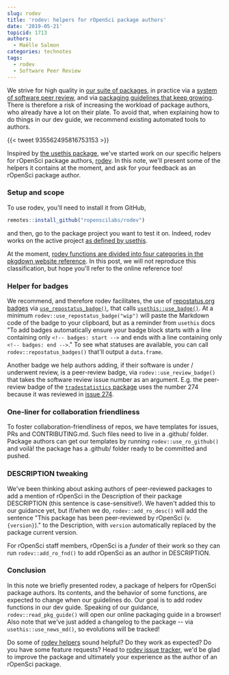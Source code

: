 ```yaml
---
slug: rodev
title: 'rodev: helpers for rOpenSci package authors'
date: '2019-05-21'
topicid: 1713
authors:
  - Maëlle Salmon
categories: technotes
tags:
  - rodev
  - Software Peer Review
---
```


We strive for high quality in [our suite of packages](/packages/), in practice via a [system of software peer review](/software-review/), and via [packaging guidelines that keep growing](https://devguide.ropensci.org/). There is therefore a risk of increasing the workload of package authors, who already have a lot on their plate. To avoid that, when explaining how to do things in our dev guide, we recommend existing automated tools to authors. 

{{< tweet 935562495816753153 >}}

Inspired by [the usethis package](https://usethis.r-lib.org/), we've started work on our specific helpers for rOpenSci package authors, [rodev](https://docs.ropensci.org/rodev/). In this note, we'll present some of the helpers it contains at the moment, and ask for your feedback as an rOpenSci package author.

### Setup and scope

To use rodev, you'll need to install it from GitHub,

```r
remotes::install_github("ropenscilabs/rodev")
```

and then, go to the package project you want to test it on. Indeed, rodev works on the active project [as defined by usethis](https://usethis.r-lib.org/#usage).

At the moment, [rodev functions are divided into four categories in the pkgdown website reference](https://docs.ropensci.org/rodev/reference/index.html). In this post, we will not reproduce this classification, but hope you'll refer to the online reference too!

### Helper for badges

We recommend, and therefore rodev facilitates, the use of [repostatus.org badges](https://www.repostatus.org/) via [`use_repostatus_badge()`](https://docs.ropensci.org/rodev/reference/use_repostatus_badge.html), that calls [`usethis::use_badge()`](https://usethis.r-lib.org/reference/badges.html). At a minimum `rodev::use_repostatus_badge("wip")` will paste the Markdown code of the badge to your clipboard, but as a reminder from `usethis` docs "To add badges automatically ensure your badge block starts with a line containing only `<!-- badges: start -->` and ends with a line containing only `<!-- badges: end -->`." To see what statuses are available, you can call `rodev::repostatus_badges()` that'll output a `data.frame`.

Another badge we help authors adding, if their software is under / underwent review, is a peer-review badge, via `rodev::use_review_badge()` that takes the software review issue number as an argument. E.g. the peer-review badge of the [`tradestatistics` package](https://docs.ropensci.org/tradestatistics/) uses the number 274 because it was reviewed in [issue 274](https://github.com/ropensci/onboarding/issues/274).

### One-liner for collaboration friendliness

To foster collaboration-friendliness of repos, we have templates for issues, PRs and CONTRIBUTING.md. Such files need to live in a .github/ folder. Package authors can get our templates by running `rodev::use_ro_github()` and voilà! the package has a .github/ folder ready to be committed and pushed.

### DESCRIPTION tweaking

We've been thinking about asking authors of peer-reviewed packages to add a mention of rOpenSci in the Description of their package DESCRIPTION (this sentence is case-sensitive!). We haven't added this to our guidance yet, but if/when we do, `rodev::add_ro_desc()` will add the sentence "This package has been peer-reviewed by rOpenSci (v. `{version}`)." to the Description, with `version` automatically replaced by the package current version.

For rOpenSci staff members, rOpenSci is a _funder_ of their work so they can run `rodev::add_ro_fnd()` to add rOpenSci as an author in DESCRIPTION.

### Conclusion

In this note we briefly presented rodev, a package of helpers for rOpenSci package authors. Its contents, and the behavior of some functions, are expected to change when our guidelines do. Our goal is to add rodev functions in our dev guide. Speaking of our guidance, `rodev::read_pkg_guide()` will open our online packaging guide in a browser! Also note that we've just added a changelog to the package -- via `usethis::use_news_md()`, so evolutions will be tracked!

Do some of [rodev helpers](https://docs.ropensci.org/rodev/reference/index.html) sound helpful? Do they work as expected? Do you have some feature requests? Head to [rodev issue tracker](https://github.com/ropenscilabs/rodev/issues), we'd be glad to improve the package and ultimately your experience as the author of an rOpenSci package.
